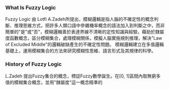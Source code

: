 ### What Is Fuzzy Logic
Fuzzy Logic 由 Lotfi A.Zadeh所提出，模糊邏輯是指人腦的不確定性的概念判斷、推理思維方式，把許多人類口語中參雜機率概念的語法加入到判斷之中，而非簡單的"是"或"否"，模糊邏輯善於表達界線不清晰的定性知識與經驗，藉助於隸屬度函數概念，區分模糊集合，處理模糊關係，模擬人腦實施規則推理，解決"Law of Excluded Middle"的邏輯破缺產生的不確定性問題。
模糊邏輯建立在多值邏輯基礎上，運用模糊集合的方法來研究模糊性思維、語言形式及其規律的科學。
### History of Fuzzy Logic
L.Zadeh 提出Fuzzy集合的概念，標誌Fuzzy數學誕生。在[0, 1]區間內取無窮多值的模糊集合概念，並用"隸屬度"這一概念精準的


